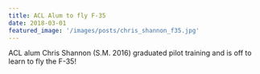```yaml
---
title: ACL Alum to fly F-35
date: 2018-03-01
featured_image: '/images/posts/chris_shannon_f35.jpg'
---
```


ACL alum Chris Shannon (S.M. 2016) graduated pilot training and is off to learn to fly the F-35!